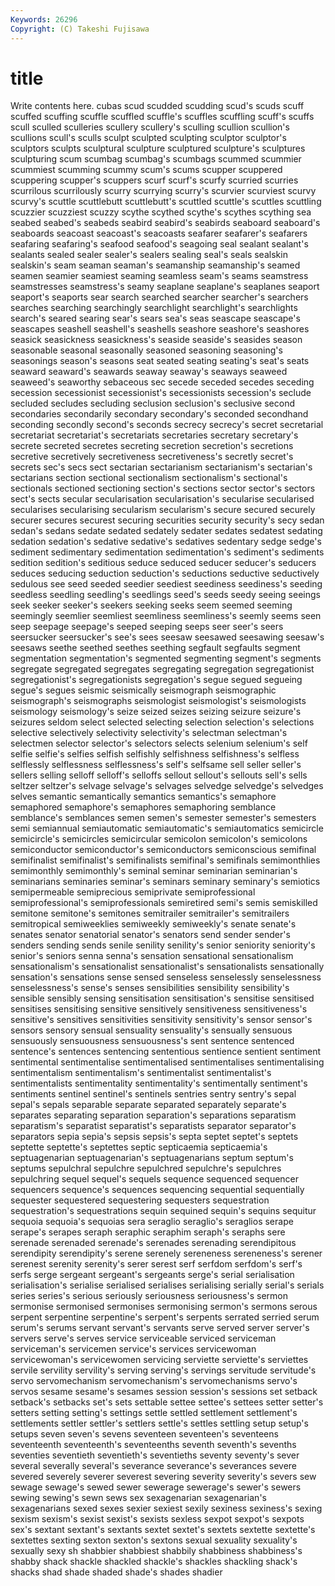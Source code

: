 ```yaml
---
Keywords: 26296 
Copyright: (C) Takeshi Fujisawa
---
```


# title

Write contents here.
cubas scud scudded scudding scud's scuds scuff scuffed scuffing scuffle
scuffled scuffle's scuffles scuffling scuff's scuffs scull sculled sculleries scullery
scullery's sculling scullion scullion's scullions scull's sculls sculpt sculpted sculpting
sculptor sculptor's sculptors sculpts sculptural sculpture sculptured sculpture's sculptures sculpturing
scum scumbag scumbag's scumbags scummed scummier scummiest scumming scummy scum's
scums scupper scuppered scuppering scupper's scuppers scurf scurf's scurfy scurried
scurries scurrilous scurrilously scurry scurrying scurry's scurvier scurviest scurvy scurvy's
scuttle scuttlebutt scuttlebutt's scuttled scuttle's scuttles scuttling scuzzier scuzziest scuzzy
scythe scythed scythe's scythes scything sea seabed seabed's seabeds seabird
seabird's seabirds seaboard seaboard's seaboards seacoast seacoast's seacoasts seafarer seafarer's
seafarers seafaring seafaring's seafood seafood's seagoing seal sealant sealant's sealants
sealed sealer sealer's sealers sealing seal's seals sealskin sealskin's seam
seaman seaman's seamanship seamanship's seamed seamen seamier seamiest seaming seamless
seam's seams seamstress seamstresses seamstress's seamy seaplane seaplane's seaplanes seaport
seaport's seaports sear search searched searcher searcher's searchers searches searching
searchingly searchlight searchlight's searchlights search's seared searing sear's sears sea's
seas seascape seascape's seascapes seashell seashell's seashells seashore seashore's seashores
seasick seasickness seasickness's seaside seaside's seasides season seasonable seasonal seasonally
seasoned seasoning seasoning's seasonings season's seasons seat seated seating seating's
seat's seats seaward seaward's seawards seaway seaway's seaways seaweed seaweed's
seaworthy sebaceous sec secede seceded secedes seceding secession secessionist secessionist's
secessionists secession's seclude secluded secludes secluding seclusion seclusion's seclusive second
secondaries secondarily secondary secondary's seconded secondhand seconding secondly second's seconds
secrecy secrecy's secret secretarial secretariat secretariat's secretariats secretaries secretary secretary's
secrete secreted secretes secreting secretion secretion's secretions secretive secretively secretiveness
secretiveness's secretly secret's secrets sec's secs sect sectarian sectarianism sectarianism's
sectarian's sectarians section sectional sectionalism sectionalism's sectional's sectionals sectioned sectioning
section's sections sector sector's sectors sect's sects secular secularisation secularisation's
secularise secularised secularises secularising secularism secularism's secure secured securely securer
secures securest securing securities security security's secy sedan sedan's sedans
sedate sedated sedately sedater sedates sedatest sedating sedation sedation's sedative
sedative's sedatives sedentary sedge sedge's sediment sedimentary sedimentation sedimentation's sediment's
sediments sedition sedition's seditious seduce seduced seducer seducer's seducers seduces
seducing seduction seduction's seductions seductive seductively sedulous see seed seeded
seedier seediest seediness seediness's seeding seedless seedling seedling's seedlings seed's
seeds seedy seeing seeings seek seeker seeker's seekers seeking seeks
seem seemed seeming seemingly seemlier seemliest seemliness seemliness's seemly seems
seen seep seepage seepage's seeped seeping seeps seer seer's seers
seersucker seersucker's see's sees seesaw seesawed seesawing seesaw's seesaws seethe
seethed seethes seething segfault segfaults segment segmentation segmentation's segmented segmenting
segment's segments segregate segregated segregates segregating segregation segregationist segregationist's segregationists
segregation's segue segued segueing segue's segues seismic seismically seismograph seismographic
seismograph's seismographs seismologist seismologist's seismologists seismology seismology's seize seized seizes
seizing seizure seizure's seizures seldom select selected selecting selection selection's
selections selective selectively selectivity selectivity's selectman selectman's selectmen selector selector's
selectors selects selenium selenium's self selfie selfie's selfies selfish selfishly
selfishness selfishness's selfless selflessly selflessness selflessness's self's selfsame sell seller
seller's sellers selling selloff selloff's selloffs sellout sellout's sellouts sell's
sells seltzer seltzer's selvage selvage's selvages selvedge selvedge's selvedges selves
semantic semantically semantics semantics's semaphore semaphored semaphore's semaphores semaphoring semblance
semblance's semblances semen semen's semester semester's semesters semi semiannual semiautomatic
semiautomatic's semiautomatics semicircle semicircle's semicircles semicircular semicolon semicolon's semicolons semiconductor
semiconductor's semiconductors semiconscious semifinal semifinalist semifinalist's semifinalists semifinal's semifinals semimonthlies
semimonthly semimonthly's seminal seminar seminarian seminarian's seminarians seminaries seminar's seminars
seminary seminary's semiotics semipermeable semiprecious semiprivate semiprofessional semiprofessional's semiprofessionals semiretired
semi's semis semiskilled semitone semitone's semitones semitrailer semitrailer's semitrailers semitropical
semiweeklies semiweekly semiweekly's senate senate's senates senator senatorial senator's senators
send sender sender's senders sending sends senile senility senility's senior
seniority seniority's senior's seniors senna senna's sensation sensational sensationalism sensationalism's
sensationalist sensationalist's sensationalists sensationally sensation's sensations sense sensed senseless senselessly
senselessness senselessness's sense's senses sensibilities sensibility sensibility's sensible sensibly sensing
sensitisation sensitisation's sensitise sensitised sensitises sensitising sensitive sensitively sensitiveness sensitiveness's
sensitive's sensitives sensitivities sensitivity sensitivity's sensor sensor's sensors sensory sensual
sensuality sensuality's sensually sensuous sensuously sensuousness sensuousness's sent sentence sentenced
sentence's sentences sentencing sententious sentience sentient sentiment sentimental sentimentalise sentimentalised
sentimentalises sentimentalising sentimentalism sentimentalism's sentimentalist sentimentalist's sentimentalists sentimentality sentimentality's sentimentally
sentiment's sentiments sentinel sentinel's sentinels sentries sentry sentry's sepal sepal's
sepals separable separate separated separately separate's separates separating separation separation's
separations separatism separatism's separatist separatist's separatists separator separator's separators sepia
sepia's sepsis sepsis's septa septet septet's septets septette septette's septettes
septic septicaemia septicaemia's septuagenarian septuagenarian's septuagenarians septum septum's septums sepulchral
sepulchre sepulchred sepulchre's sepulchres sepulchring sequel sequel's sequels sequence sequenced
sequencer sequencers sequence's sequences sequencing sequential sequentially sequester sequestered sequestering
sequesters sequestration sequestration's sequestrations sequin sequined sequin's sequins sequitur sequoia
sequoia's sequoias sera seraglio seraglio's seraglios serape serape's serapes seraph
seraphic seraphim seraph's seraphs sere serenade serenaded serenade's serenades serenading
serendipitous serendipity serendipity's serene serenely sereneness sereneness's serener serenest serenity
serenity's serer serest serf serfdom serfdom's serf's serfs serge sergeant
sergeant's sergeants serge's serial serialisation serialisation's serialise serialised serialises serialising
serially serial's serials series series's serious seriously seriousness seriousness's sermon
sermonise sermonised sermonises sermonising sermon's sermons serous serpent serpentine serpentine's
serpent's serpents serrated serried serum serum's serums servant servant's servants
serve served server server's servers serve's serves service serviceable serviced
serviceman serviceman's servicemen service's services servicewoman servicewoman's servicewomen servicing serviette
serviette's serviettes servile servility servility's serving serving's servings servitude servitude's
servo servomechanism servomechanism's servomechanisms servo's servos sesame sesame's sesames session
session's sessions set setback setback's setbacks set's sets settable settee
settee's settees setter setter's setters setting setting's settings settle settled
settlement settlement's settlements settler settler's settlers settle's settles settling setup
setup's setups seven seven's sevens seventeen seventeen's seventeens seventeenth seventeenth's
seventeenths seventh seventh's sevenths seventies seventieth seventieth's seventieths seventy seventy's
sever several severally several's severance severance's severances severe severed severely
severer severest severing severity severity's severs sew sewage sewage's sewed
sewer sewerage sewerage's sewer's sewers sewing sewing's sewn sews sex
sexagenarian sexagenarian's sexagenarians sexed sexes sexier sexiest sexily sexiness sexiness's
sexing sexism sexism's sexist sexist's sexists sexless sexpot sexpot's sexpots
sex's sextant sextant's sextants sextet sextet's sextets sextette sextette's sextettes
sexting sexton sexton's sextons sexual sexuality sexuality's sexually sexy sh
shabbier shabbiest shabbily shabbiness shabbiness's shabby shack shackle shackled shackle's
shackles shackling shack's shacks shad shade shaded shade's shades shadier
